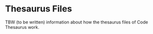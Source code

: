 # Thesaurus Files

TBW (to be written) information about how the thesaurus files of Code Thesaurus work.
